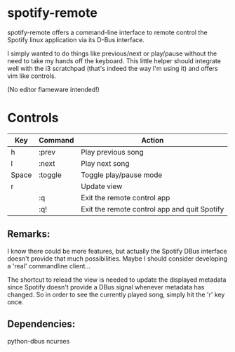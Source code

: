 spotify-remote
==============

spotify-remote offers a command-line interface to remote control the Spotify linux application via its D-Bus interface.

I simply wanted to do things like previous/next or play/pause without the need to take my hands off the keyboard.
This little helper should integrate well with the i3 scratchpad (that's indeed the way I'm using it) and offers vim like controls.

(No editor flameware intended!)

Controls
========

| Key | Command | Action |
| --- | ------- | ------ |
| h | :prev | Play previous song |
| l | :next | Play next song |
| Space | :toggle | Toggle play/pause mode |
| r | | Update view |
|  | :q | Exit the remote control app |
|  | :q! | Exit the remote control app and quit Spotify |

Remarks:
--------

I know there could be more features, but actually the Spotify DBus interface doesn't provide that much possibilities.
Maybe I should consider developing a 'real' commandline client...

The shortcut to relead the view is needed to update the displayed metadata since Spotify doesn't provide a DBus signal whenever metadata has changed.
So in order to see the currently played song, simply hit the 'r' key once.

Dependencies:
-------------

python-dbus
ncurses
